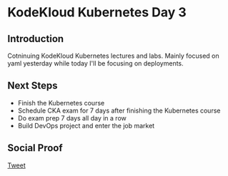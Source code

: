 
# KodeKloud Kubernetes Day 3

## Introduction

Cotninuing KodeKloud Kubernetes lectures and labs. Mainly focused on yaml yesterday while today I'll be focusing on deployments.

## Next Steps

- Finish the Kubernetes course
- Schedule CKA exam for 7 days after finishing the Kubernetes course
- Do exam prep 7 days all day in a row
- Build DevOps project and enter the job market

## Social Proof

[Tweet]()